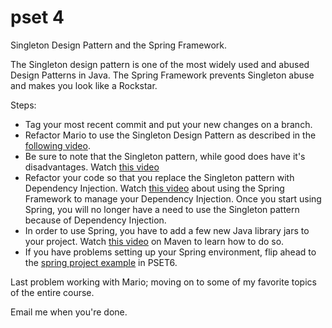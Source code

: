 pset 4 
======

Singleton Design Pattern and the Spring Framework.

The Singleton design pattern is one of the most widely used and abused Design Patterns in Java.
The Spring Framework prevents Singleton abuse and makes you look like a Rockstar.

Steps:
  * Tag your most recent commit and put your new changes on a branch.
  * Refactor Mario to use the Singleton Design Pattern as described in the [following video](http://tv.launchcode.us/#/videos/java_singleton?lesson=Java).
  * Be sure to note that the Singleton pattern, while good does have it's disadvantages.  Watch [this video](http://tv.launchcode.us/#/videos/java_dependency_injection?lesson=Java)
  * Refactor your code so that you replace the Singleton pattern with Dependency Injection.  Watch [this video](http://tv.launchcode.us/#/videos/java_spring_framework?lesson=Java) about using the Spring Framework to manage your Dependency Injection.  Once you start using Spring, you will no longer have a need to use the Singleton pattern because of Dependency Injection.
  * In order to use Spring, you have to add a few new Java library jars to your project.  Watch [this video](http://tv.launchcode.us/#/videos/java_maven?lesson=Java) on Maven to learn how to do so.
  * If you have problems setting up your Spring environment, flip ahead to the [spring project example](https://github.com/MoMenne/launchcode-java-class/tree/master/pset6) in PSET6. 
  
Last problem working with Mario; moving on to some of my favorite topics of the entire course.

Email me when you're done.
 
